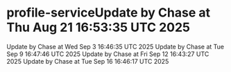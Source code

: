 # profile-serviceUpdate by Chase at Thu Aug 21 16:53:35 UTC 2025
Update by Chase at Wed Sep  3 16:46:35 UTC 2025
Update by Chase at Tue Sep  9 16:47:46 UTC 2025
Update by Chase at Fri Sep 12 16:43:27 UTC 2025
Update by Chase at Tue Sep 16 16:46:17 UTC 2025
